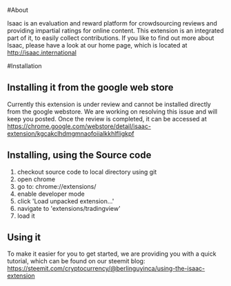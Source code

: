 #About

Isaac is an evaluation and reward platform for crowdsourcing reviews and providing impartial ratings for online content. This extension is an integrated part of it, to easily collect contributions. 
If you like to find out more about Isaac, please have a look at our home page, which is located at http://isaac.international 


#Installation

## Installing it from the google web store

Currently this extension is under review and cannot be installed directly from the google webstore. We are working on resolving this issue and will keep you posted. Once the review is completed, it can be accessed at https://chrome.google.com/webstore/detail/isaac-extension/kgcakclhdmgmnaofoiialkkhlfligkpf

## Installing, using the Source code

1. checkout source code to local directory using git
2. open chrome
3. go to: chrome://extensions/
4. enable developer mode
5. click 'Load unpacked extension...'
6. navigate to 'extensions/tradingview'
7. load it

## Using it

To make it easier for you to get started, we are providing you with a quick tutorial, which can be found on our steemit blog: https://steemit.com/cryptocurrency/@berlinguyinca/using-the-isaac-extension

